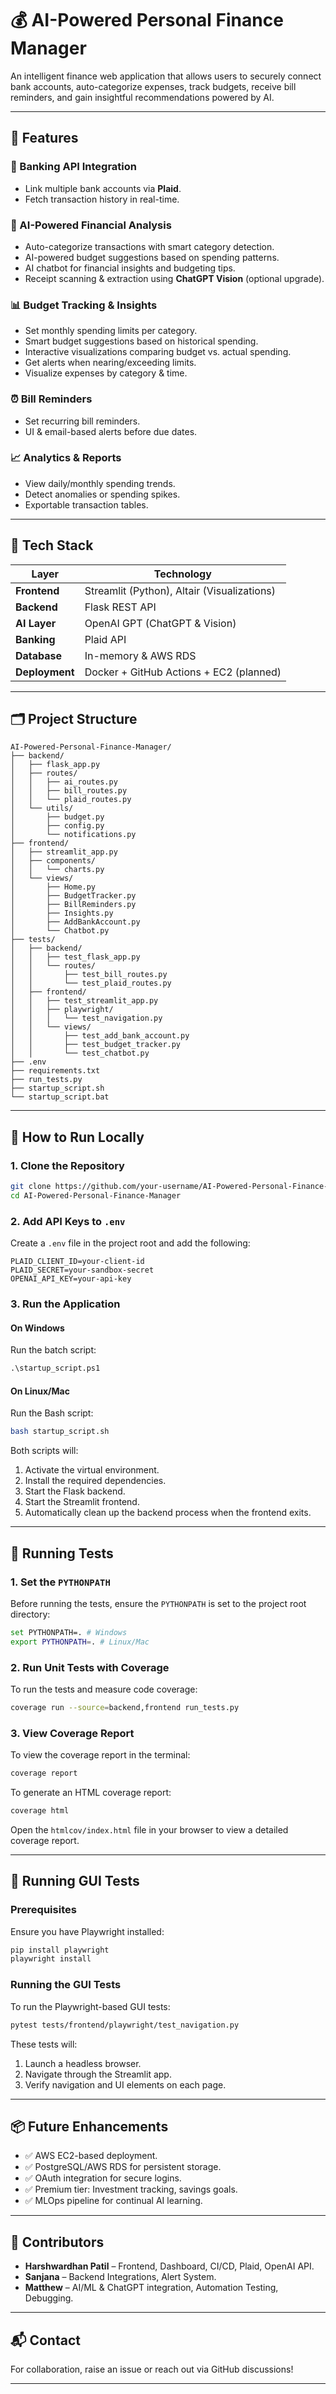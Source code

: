 # 💰 AI-Powered Personal Finance Manager

An intelligent finance web application that allows users to securely connect bank accounts, auto-categorize expenses, track budgets, receive bill reminders, and gain insightful recommendations powered by AI.

---

## 🚀 Features

### 🔐 Banking API Integration
- Link multiple bank accounts via **Plaid**.
- Fetch transaction history in real-time.

### 🧠 AI-Powered Financial Analysis
- Auto-categorize transactions with smart category detection.
- AI-powered budget suggestions based on spending patterns.
- AI chatbot for financial insights and budgeting tips.
- Receipt scanning & extraction using **ChatGPT Vision** (optional upgrade).

### 📊 Budget Tracking & Insights
- Set monthly spending limits per category.
- Smart budget suggestions based on historical spending.
- Interactive visualizations comparing budget vs. actual spending.
- Get alerts when nearing/exceeding limits.
- Visualize expenses by category & time.

### ⏰ Bill Reminders
- Set recurring bill reminders.
- UI & email-based alerts before due dates.

### 📈 Analytics & Reports
- View daily/monthly spending trends.
- Detect anomalies or spending spikes.
- Exportable transaction tables.

---

## 🧱 Tech Stack

| Layer        | Technology                      |
|--------------|----------------------------------|
| **Frontend** | Streamlit (Python), Altair (Visualizations) |
| **Backend**  | Flask REST API                   |
| **AI Layer** | OpenAI GPT (ChatGPT & Vision)    |
| **Banking**  | Plaid API                        |
| **Database** | In-memory & AWS RDS              |
| **Deployment** | Docker + GitHub Actions + EC2 (planned) |

---

## 🗂️ Project Structure

```
AI-Powered-Personal-Finance-Manager/
├── backend/
│   ├── flask_app.py
│   ├── routes/
│   │   ├── ai_routes.py
│   │   ├── bill_routes.py
│   │   └── plaid_routes.py
│   └── utils/
│       ├── budget.py
│       ├── config.py
│       └── notifications.py
├── frontend/
│   ├── streamlit_app.py
│   ├── components/
│   │   └── charts.py
│   └── views/
│       ├── Home.py
│       ├── BudgetTracker.py
│       ├── BillReminders.py
│       ├── Insights.py
│       ├── AddBankAccount.py
│       └── Chatbot.py
├── tests/
│   ├── backend/
│   │   ├── test_flask_app.py
│   │   └── routes/
│   │       ├── test_bill_routes.py
│   │       └── test_plaid_routes.py
│   ├── frontend/
│   │   ├── test_streamlit_app.py
│   │   ├── playwright/
│   │   │   └── test_navigation.py
│   │   └── views/
│   │       ├── test_add_bank_account.py
│   │       ├── test_budget_tracker.py
│   │       └── test_chatbot.py
├── .env
├── requirements.txt
├── run_tests.py
├── startup_script.sh
└── startup_script.bat
```

---

## 🧪 How to Run Locally

### 1. Clone the Repository
```bash
git clone https://github.com/your-username/AI-Powered-Personal-Finance-Manager.git
cd AI-Powered-Personal-Finance-Manager
```

### 2. Add API Keys to `.env`
Create a `.env` file in the project root and add the following:
```
PLAID_CLIENT_ID=your-client-id
PLAID_SECRET=your-sandbox-secret
OPENAI_API_KEY=your-api-key
```

### 3. Run the Application

#### On Windows
Run the batch script:
```cmd
.\startup_script.ps1
```

#### On Linux/Mac
Run the Bash script:
```bash
bash startup_script.sh
```

Both scripts will:
1. Activate the virtual environment.
2. Install the required dependencies.
3. Start the Flask backend.
4. Start the Streamlit frontend.
5. Automatically clean up the backend process when the frontend exits.

---

## 🧪 Running Tests

### 1. Set the `PYTHONPATH`
Before running the tests, ensure the `PYTHONPATH` is set to the project root directory:
```bash
set PYTHONPATH=. # Windows
export PYTHONPATH=. # Linux/Mac
```

### 2. Run Unit Tests with Coverage
To run the tests and measure code coverage:
```bash
coverage run --source=backend,frontend run_tests.py
```

### 3. View Coverage Report
To view the coverage report in the terminal:
```bash
coverage report
```

To generate an HTML coverage report:
```bash
coverage html
```
Open the `htmlcov/index.html` file in your browser to view a detailed coverage report.

---

## 🧪 Running GUI Tests

### Prerequisites
Ensure you have Playwright installed:
```bash
pip install playwright
playwright install
```

### Running the GUI Tests
To run the Playwright-based GUI tests:
```bash
pytest tests/frontend/playwright/test_navigation.py
```

These tests will:
1. Launch a headless browser.
2. Navigate through the Streamlit app.
3. Verify navigation and UI elements on each page.

---

## 📦 Future Enhancements
- ✅ AWS EC2-based deployment.
- ✅ PostgreSQL/AWS RDS for persistent storage.
- ✅ OAuth integration for secure logins.
- ✅ Premium tier: Investment tracking, savings goals.
- ✅ MLOps pipeline for continual AI learning.

---

## 👥 Contributors
- **Harshwardhan Patil** – Frontend, Dashboard, CI/CD, Plaid, OpenAI API.
- **Sanjana** – Backend Integrations, Alert System.
- **Matthew** – AI/ML & ChatGPT integration, Automation Testing, Debugging.

---

## 📬 Contact
For collaboration, raise an issue or reach out via GitHub discussions!

---

